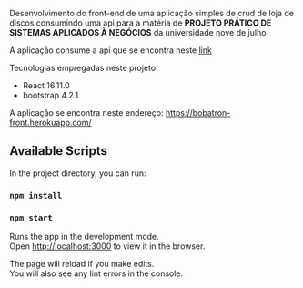 Desenvolvimento do front-end de uma aplicação simples de crud de loja de discos consumindo uma api para a matéria de **PROJETO PRÁTICO DE SISTEMAS APLICADOS À NEGÓCIOS** da universidade nove de julho

A aplicação consume a api que se encontra neste [link](https://github.com/witalossena/api-bobatron)

Tecnologias empregadas neste projeto:

* React 16.11.0
* bootstrap 4.2.1

A aplicação se encontra neste endereço: https://bobatron-front.herokuapp.com/
## Available Scripts

In the project directory, you can run:

### `npm install`

### `npm start`

Runs the app in the development mode.<br />
Open [http://localhost:3000](http://localhost:3000) to view it in the browser.

The page will reload if you make edits.<br />
You will also see any lint errors in the console.


